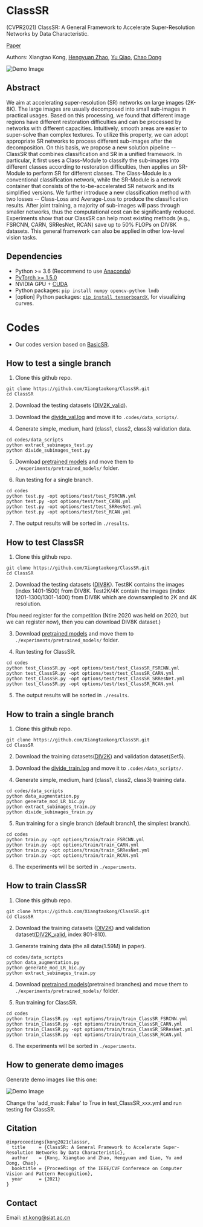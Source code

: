 # ClassSR
(CVPR2021) ClassSR: A General Framework to Accelerate Super-Resolution Networks by Data Characteristic.

[Paper](https://arxiv.org/abs/2103.04039)

Authors: Xiangtao Kong, [Hengyuan Zhao](https://github.com/zhaohengyuan1), [Yu Qiao](https://scholar.google.com/citations?user=gFtI-8QAAAAJ&hl=zh-CN), [Chao Dong](https://scholar.google.com.hk/citations?user=OSDCB0UAAAAJ&hl=zh-CN)


![Demo Image](https://github.com/Xiangtaokong/ClassSR/tree/main/demo_images/show.png)

## Abstract

We aim at accelerating super-resolution (SR) networks on large images (2K-8K). The large images are usually decomposed into small sub-images in practical usages. Based on this processing, we found that different image regions have different restoration difficulties and can be processed by networks with different capacities. Intuitively, smooth areas are easier to super-solve than complex textures. To utilize this property, we can adopt appropriate SR networks to process different sub-images after the decomposition. On this basis, we propose a new solution pipeline -- ClassSR that combines classification and SR in a unified framework. In particular, it first uses a Class-Module to classify the sub-images into different classes according to restoration difficulties, then applies an SR-Module to perform SR for different classes. The Class-Module is a conventional classification network, while the SR-Module is a network container that consists of the to-be-accelerated SR network and its simplified versions. We further introduce a new classification method with two losses -- Class-Loss and Average-Loss to produce the classification results. After joint training, a majority of sub-images will pass through smaller networks, thus the computational cost can be significantly reduced. Experiments show that our ClassSR can help most existing methods (e.g., FSRCNN, CARN, SRResNet, RCAN) save up to 50% FLOPs on DIV8K datasets. This general framework can also be applied in other low-level vision tasks.

## Dependencies

- Python >= 3.6 (Recommend to use [Anaconda](https://www.anaconda.com/download/#linux))
- [PyTorch >= 1.5.0](https://pytorch.org/)
- NVIDIA GPU + [CUDA](https://developer.nvidia.com/cuda-downloads)
- Python packages: `pip install numpy opencv-python lmdb`
- [option] Python packages: [`pip install tensorboardX`](https://github.com/lanpa/tensorboardX), for visualizing curves.

# Codes 
- Our codes version based on [BasicSR](https://github.com/xinntao/BasicSR). 

## How to test a single branch
1. Clone this github repo. 
```
git clone https://github.com/Xiangtaokong/ClassSR.git
cd ClassSR
```
2. Download the testing datasets ([DIV2K_valid](https://data.vision.ee.ethz.ch/cvl/DIV2K/)). 

3. Download the [divide_val.log](https://drive.google.com/file/d/1zMDD9Z_-fM2R2qm2QLoq7N2LMG6V92JT/view?usp=sharing) and move it to `.codes/data_scripts/`.

4. Generate simple, medium, hard (class1, class2, class3) validation data. 
```
cd codes/data_scripts
python extract_subimages_test.py
python divide_subimages_test.py
```
5. Download [pretrained models](https://drive.google.com/drive/folders/1jzAFazbaGxHb-xL4vmxc-hHbR1J-uek_?usp=sharing) and move them to  `./experiments/pretrained_models/` folder. 

6. Run testing for a single branch.
```
cd codes
python test.py -opt options/test/test_FSRCNN.yml
python test.py -opt options/test/test_CARN.yml
python test.py -opt options/test/test_SRResNet.yml
python test.py -opt options/test/test_RCAN.yml
```

7. The output results will be sorted in `./results`. 

## How to test ClassSR
1. Clone this github repo. 
```
git clone https://github.com/Xiangtaokong/ClassSR.git
cd ClassSR
```
2. Download the testing datasets ([DIV8K](https://competitions.codalab.org/competitions/22217#participate)). Test8K contains the images (index 1401-1500) from DIV8K. Test2K/4K contain the images (index 1201-1300/1301-1400) from DIV8K which are downsampled to 2K and 4K resolution. 

(You need register for the competition (Ntire 2020 was held on 2020, but we can register now), then you can download DIV8K dataset.)

3. Download [pretrained models](https://drive.google.com/drive/folders/1jzAFazbaGxHb-xL4vmxc-hHbR1J-uek_?usp=sharing) and move them to  `./experiments/pretrained_models/` folder. 

4. Run testing for ClassSR.
```
cd codes
python test_ClassSR.py -opt options/test/test_ClassSR_FSRCNN.yml
python test_ClassSR.py -opt options/test/test_ClassSR_CARN.yml
python test_ClassSR.py -opt options/test/test_ClassSR_SRResNet.yml
python test_ClassSR.py -opt options/test/test_ClassSR_RCAN.yml
```
5. The output results will be sorted in `./results`. 


## How to train a single branch
1. Clone this github repo. 
```
git clone https://github.com/Xiangtaokong/ClassSR.git
cd ClassSR
```
2. Download the training datasets([DIV2K](https://data.vision.ee.ethz.ch/cvl/DIV2K/)) and validation dataset(Set5).

3. Download the [divide_train.log](https://drive.google.com/file/d/1WhyYYZHfpoNEjslojuqZLR46Nlr15zqQ/view?usp=sharing) and move it to `.codes/data_scripts/`.

4. Generate simple, medium, hard (class1, class2, class3) training data. 
```
cd codes/data_scripts
python data_augmentation.py
python generate_mod_LR_bic.py
python extract_subimages_train.py
python divide_subimages_train.py
```

5. Run training for a single branch (default branch1, the simplest branch).
```
cd codes
python train.py -opt options/train/train_FSRCNN.yml
python train.py -opt options/train/train_CARN.yml
python train.py -opt options/train/train_SRResNet.yml
python train.py -opt options/train/train_RCAN.yml
```
6. The experiments will be sorted in `./experiments`. 

## How to train ClassSR

1. Clone this github repo. 
```
git clone https://github.com/Xiangtaokong/ClassSR.git
cd ClassSR
```
2. Download the training datasets ([DIV2K](https://data.vision.ee.ethz.ch/cvl/DIV2K/)) and validation dataset([DIV2K_valid](https://data.vision.ee.ethz.ch/cvl/DIV2K/), index 801-810). 


3. Generate training data (the all data(1.59M) in paper).
```
cd codes/data_scripts
python data_augmentation.py
python generate_mod_LR_bic.py
python extract_subimages_train.py
```
4. Download [pretrained models](https://drive.google.com/drive/folders/1jzAFazbaGxHb-xL4vmxc-hHbR1J-uek_?usp=sharing)(pretrained branches) and move them to  `./experiments/pretrained_models/` folder. 

5. Run training for ClassSR.
```
cd codes
python train_ClassSR.py -opt options/train/train_ClassSR_FSRCNN.yml
python train_ClassSR.py -opt options/train/train_ClassSR_CARN.yml
python train_ClassSR.py -opt options/train/train_ClassSR_SRResNet.yml
python train_ClassSR.py -opt options/train/train_ClassSR_RCAN.yml
```
6. The experiments will be sorted in `./experiments`. 

## How to generate demo images

Generate demo images like this one:

![Demo Image](https://github.com/Xiangtaokong/ClassSR/tree/main/demo_images/show.png)

Change the 'add_mask: False' to True in test_ClassSR_xxx.yml and run testing for ClassSR.

## Citation
```
@inproceedings{kong2021classsr,
  title     = {ClassSR: A General Framework to Accelerate Super-Resolution Networks by Data Characteristic},
  author    = {Kong, Xiangtao and Zhao, Hengyuan and Qiao, Yu and Dong, Chao},
  booktitle = {Proceedings of the IEEE/CVF Conference on Computer Vision and Pattern Recognition},
  year      = {2021}
}
```

## Contact
Email: xt.kong@siat.ac.cn
